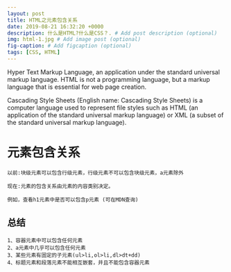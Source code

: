 ```yaml
---
layout: post
title: HTML之元素包含关系
date: 2019-08-21 16:32:20 +0000
description: 什么是HTML?什么是CSS？. # Add post description (optional)
img: html-1.jpg # Add image post (optional)
fig-caption: # Add figcaption (optional)
tags: [CSS, HTML]
---
```

Hyper Text Markup Language, an application under the standard universal markup language. HTML is not a programming language, but a markup language that is essential for web page creation.

Cascading Style Sheets (English name: Cascading Style Sheets) is a computer language used to represent file styles such as HTML (an application of the standard universal markup language) or XML (a subset of the standard universal markup language).
# 元素包含关系
    以前:块级元素可以包含行级元素，行级元素不可以包含块级元素，a元素除外

    现在:元素的包含关系由元素的内容类别决定。
    
    例如，查看h1元素中是否可以包含p元素 (可在MDN查询)
## 总结
    1、容器元素中可以包含任何元素
    2、a元素中几乎可以包含任何元素
    3、某些元素有固定的子元素(ul>li,ol>li,dl>dt+dd)
    4、标题元素和段落元素不能相互嵌套，并且不能包含容器元素
    